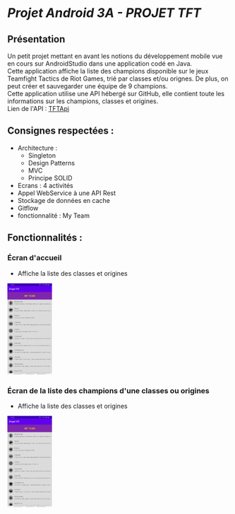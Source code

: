 <h1>
  <i>Projet Android 3A - PROJET TFT</i>
</h1>
<h2>
  Présentation
</h2>
<p>
  Un petit projet mettant en avant les notions du développement mobile vue en cours sur AndroidStudio dans une application codé en Java. 
  <br>
  Cette application affiche la liste des champions disponible sur le jeux Teamfight Tactics de Riot Games, trié par classes et/ou orignes.
  De plus, on peut créer et sauvegarder une équipe de 9 champions.
  <br>
  Cette application utilise une API hébergé sur GitHub, elle contient toute les informations sur les champions, classes et origines.
  <br>
  Lien de l'API : <a href="https://github.com/ChristianStephenn/Projet_Android/blob/master/TFTAPI.json">TFTApi</a>
</p>
<h2>
  Consignes respectées :
</h2>
<p>
  <ul>
    <li>Architecture : <ul> 
                           <li>Singleton</li> 
                           <li>Design Patterns</li>
                           <li>MVC</li> 
                           <li>Principe SOLID</li>
                       </ul>
    <li>Ecrans : 4 activités</li>
    <li>Appel WebService à une API Rest</li>
    <li>Stockage de données en cache</li>
    <li>Gitflow</li>
    <li>fonctionnalité : My Team</li>
  </ul>
</p>
<h2>
  Fonctionnalités :
</h2>
<h3>
  Écran d'accueil
</h3>
<ul><li>Affiche la liste des classes et origines</li></ul>
<img src="img/imgReadMe/ListeClassesOrigines.jpg" width="20%" height="20%">
<h3>
  Écran de la liste des champions d'une classes ou origines
</h3>
<ul><li>Affiche la liste des classes et origines</li></ul>
<img src="img/imgReadMe/ListeClassesOrigines.jpg" width="20%" height="20%">
